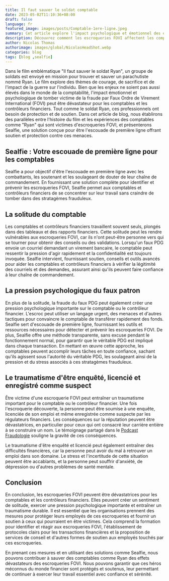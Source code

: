 ```yaml
---
title: Il faut sauver le soldat comptable
date: 2023-05-02T11:10:36+08:00
draft: false
language: fr
featured_image: images/posts/Comptable-1ere-ligne.jpeg
summary: Cet article explore l'impact psychologique et émotionnel des escroqueries FOVI (Faux Ordre de Virement International) sur les comptables et les contrôleurs financiers, en établissant un parallèle avec le film "Il faut sauver le soldat Ryan". Il présente également Sealfie comme une solution pour protéger et soutenir ces professionnels.
description: Découvrez comment les escroqueries FOVI affectent les comptables et contrôleurs financiers et comment Sealfie offre protection et soutien, en établissant une analogie avec le célèbre film "Il faut sauver le soldat Ryan".
author: Nicolas Thomas
authorimage: images/global/NicolasHeadShot.webp
categories: blog
tags: [blog ,sealfie]
---
```


Dans le film emblématique "Il faut sauver le soldat Ryan", un groupe de soldats est envoyé en mission pour trouver et sauver un parachutiste nommé Ryan. Le film explore des thèmes de courage, de sacrifice et de l'impact de la guerre sur l'individu. Bien que les enjeux ne soient pas aussi élevés dans le monde de la comptabilité, l'impact émotionnel et psychologique de tomber victime de la fraude par Faux Ordre de Virement International (FOVI) peut être dévastateur pour les comptables et les contrôleurs financiers. Tout comme le soldat Ryan, ces professionnels ont besoin de protection et de soutien. Dans cet article de blog, nous établirons des parallèles entre l'histoire du film et les expériences des comptables comme "Ryan" qui sont victimes d'escroqueries FOVI, et présenterons Sealfie, une solution conçue pour être l'escouade de première ligne offrant soutien et protection contre ces menaces.

## Sealfie : Votre escouade de première ligne pour les comptables

Sealfie a pour objectif d'être l'escouade en première ligne avec les combattants, les soutenant et les soulageant de douter de leur chaîne de commandement. En fournissant une solution complète pour identifier et prévenir les escroqueries FOVI, Sealfie permet aux comptables et contrôleurs financiers de se concentrer sur leur travail sans craindre de tomber dans des stratagèmes frauduleux.

## La solitude du comptable

Les comptables et contrôleurs financiers travaillent souvent seuls, plongés dans des tableaux et des rapports financiers. Cette solitude peut les rendre vulnérables aux escroqueries FOVI, car ils n'ont peut-être personne vers qui se tourner pour obtenir des conseils ou des validations. Lorsqu'un faux PDG envoie un courriel demandant un virement bancaire, le comptable peut ressentir la pression d'agir rapidement et la confidentialité est toujours invoquée. Sealfie intervient, fournissant soutien, conseils et outils avancés pour aider les comptables et contrôleurs financiers à vérifier la légitimité des courriels et des demandes, assurant ainsi qu'ils peuvent faire confiance à leur chaîne de commandement.

## La pression psychologique du faux patron

En plus de la solitude, la fraude du faux PDG peut également créer une pression psychologique importante sur le comptable ou le contrôleur financier. L'escroc peut utiliser un langage urgent, des menaces et d'autres tactiques pour convaincre le comptable de transférer rapidement des fonds. Sealfie sert d'escouade de première ligne, fournissant les outils et ressources nécessaires pour détecter et prévenir les escroqueries FOVI. De plus, Sealfie offre une méthode transparente, sans excuse pendant le fonctionnement normal, pour garantir que le véritable PDG est impliqué dans chaque transaction. En mettant en œuvre cette approche, les comptables peuvent accomplir leurs tâches en toute confiance, sachant qu'ils agissent sous l'autorité du véritable PDG, les soulageant ainsi de la pression et du stress associés à ces stratagèmes frauduleux.

## Le traumatisme d'être enquêté, licencié et enregistré comme suspect

Être victime d'une escroquerie FOVI peut entraîner un traumatisme important pour le comptable ou le contrôleur financier. Une fois l'escroquerie découverte, la personne peut être soumise à une enquête, licenciée de son emploi et même enregistrée comme suspecte par les régulateurs financiers. Les conséquences sur la réputation peuvent être dévastatrices, en particulier pour ceux qui ont consacré leur carrière entière à se construire un nom. Le témoignage partagé dans le [Podcast Fraudologie](https://www.fraudologie.fr/podcast/fraude-au-president-temoignage-rarissime/) souligne la gravité de ces conséquences.

Le traumatisme d'être enquêté et licencié peut également entraîner des difficultés financières, car la personne peut avoir du mal à retrouver un emploi dans son domaine. Le stress et l'incertitude de cette situation peuvent être accablants, et la personne peut souffrir d'anxiété, de dépression ou d'autres problèmes de santé mentale.

## Conclusion

En conclusion, les escroqueries FOVI peuvent être dévastatrices pour les comptables et les contrôleurs financiers. Elles peuvent créer un sentiment de solitude, exercer une pression psychologique importante et entraîner un traumatisme durable. Il est essentiel que les organisations prennent des mesures pour protéger leurs employés de ces escroqueries et fournir un soutien à ceux qui pourraient en être victimes. Cela comprend la formation pour identifier et réagir aux escroqueries FOVI, l'établissement de protocoles clairs pour les transactions financières et la proposition de services de conseil et d'autres formes de soutien aux employés touchés par ces escroqueries.

En prenant ces mesures et en utilisant des solutions comme Sealfie, nous pouvons contribuer à sauver des comptables comme Ryan des effets dévastateurs des escroqueries FOVI. Nous pouvons garantir que ces héros méconnus du monde financier sont protégés et soutenus, leur permettant de continuer à exercer leur travail essentiel avec confiance et sérénité.
